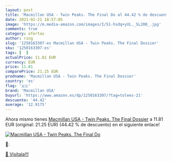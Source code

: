 ```yaml
---
layout: post
title: 'Macmillan USA - Twin Peaks. The Final Do al 44.42 % de descuento'
date: 2021-02-21 18:57:05
image: 'https://m.media-amazon.com/images/I/51-hsdq+yVL._SL200_.jpg'
comments: true
category: ofertas
author: ring
slug: '1250163307-es Macmillan USA - Twin Peaks. The Final Dossier'
sku: '1250163307-es'
tags: [  ]
actualPrice: 11.81 EUR
currency: EUR
price: 11.81
comparePrice: 21.25 EUR
prodname: 'Macmillan USA - Twin Peaks. The Final Dossier'
country: 'es'
flag: '🇪🇸'
brand: 'Macmillan USA'
buyurl: 'https://www.amazon.es/dp/1250163307/?tag=tolees-21'
descuento: '44.42'
average: '12.9175'
---
```


Ahora mismo tienes [Macmillan USA - Twin Peaks. The Final Dossier](https://www.amazon.es/dp/1250163307/?tag=tolees-21) a 11.81 EUR (original: 21.25 EUR) (44.42 %  de descuento) en el siguiente enlace!

[![Macmillan USA - Twin Peaks. The Final Do](https://m.media-amazon.com/images/I/51-hsdq+yVL._SL200_.jpg)](https://www.amazon.es/dp/1250163307/?tag=tolees-21)

🔎:


[🛒 Visítala!!!](https://www.amazon.es/dp/1250163307/?tag=tolees-21)
